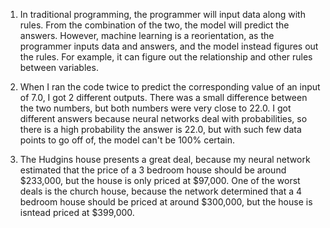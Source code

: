 1. In traditional programming, the programmer will input data along with rules. From the combination of the two, the model will predict the answers. However, machine learning is a reorientation, as the programmer inputs data and answers, and the model instead figures out the rules. For example, it can figure out the relationship and other rules between variables.

2. When I ran the code twice to predict the corresponding value of an input of 7.0, I got 2 different outputs. There was a small difference between the two numbers, but both numbers were very close to 22.0. I got different answers because neural networks deal with probabilities, so there is a high probability the answer is 22.0, but with such few data points to go off of, the model can't be 100% certain. 

3. The Hudgins house presents a great deal, because my neural network estimated that the price of a 3 bedroom house should be around $233,000, but the house is only priced at $97,000. One of  the worst deals is the church house, because the network determined that a 4 bedroom house should be priced at around $300,000, but the house is isntead priced at $399,000. 
